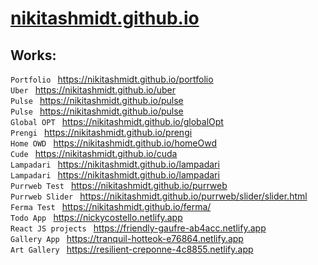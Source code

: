 # [nikitashmidt.github.io](https://nikitashmidt.github.io/)

## Works:

`Portfolio ` https://nikitashmidt.github.io/portfolio <br>
`Uber ` https://nikitashmidt.github.io/uber <br>
`Pulse ` https://nikitashmidt.github.io/pulse <br>
`Pulse ` https://nikitashmidt.github.io/pulse <br>
`Global OPT ` https://nikitashmidt.github.io/globalOpt <br>
`Prengi ` https://nikitashmidt.github.io/prengi <br>
`Home OWD ` https://nikitashmidt.github.io/homeOwd <br>
`Cude ` https://nikitashmidt.github.io/cuda <br>
`Lampadari ` https://nikitashmidt.github.io/lampadari <br>
`Lampadari ` https://nikitashmidt.github.io/lampadari <br>
`Purrweb Test ` https://nikitashmidt.github.io/purrweb <br>
`Purrweb Slider ` https://nikitashmidt.github.io/purrweb/slider/slider.html <br>
`Ferma Test ` https://nikitashmidt.github.io/ferma/ <br>
`Todo App ` https://nickycostello.netlify.app  <br>
`React JS projects ` https://friendly-gaufre-ab4acc.netlify.app <br>
`Gallery App ` https://tranquil-hotteok-e76864.netlify.app <br>
`Art Gallery ` https://resilient-creponne-4c8855.netlify.app <br>

